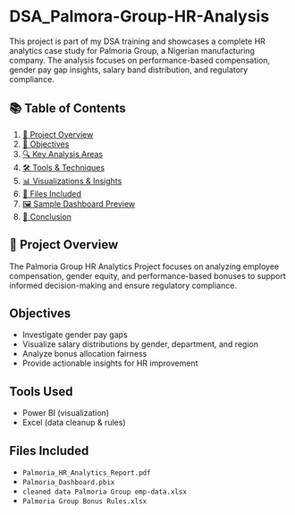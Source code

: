 # DSA_Palmora-Group-HR-Analysis
This project is part of my DSA training and showcases a complete HR analytics case study for Palmoria Group, a Nigerian manufacturing company. The analysis focuses on performance-based compensation, gender pay gap insights, salary band distribution, and regulatory compliance.

## 📚 Table of Contents

1. [📌 Project Overview](#-project-overview)  
2. [🎯 Objectives](#-objectives)  
3. [🔍 Key Analysis Areas](#-key-analysis-areas)  
4. [🛠 Tools & Techniques](#-tools--techniques)  
5. [📊 Visualizations & Insights](#-visualizations--insights)  
6. [📁 Files Included](#-files-included)  
7. [🖼 Sample Dashboard Preview](#-sample-dashboard-preview)  
8. [🏁 Conclusion](#-conclusion)

## 📌 Project Overview

The Palmoria Group HR Analytics Project focuses on analyzing employee compensation, gender equity, and performance-based bonuses to support informed decision-making and ensure regulatory compliance.


## Objectives
- Investigate gender pay gaps
- Visualize salary distributions by gender, department, and region
- Analyze bonus allocation fairness
- Provide actionable insights for HR improvement
## Tools Used
- Power BI (visualization)
- Excel (data cleanup & rules)
## Files Included
- `Palmoria_HR_Analytics_Report.pdf`
- `Palmoria_Dashboard.pbix`
- `cleaned data Palmoria Group emp-data.xlsx`
- `Palmoria Group Bonus Rules.xlsx`
